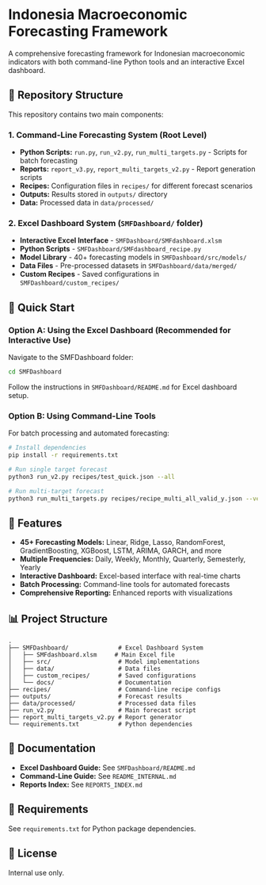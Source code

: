 # Indonesia Macroeconomic Forecasting Framework

A comprehensive forecasting framework for Indonesian macroeconomic indicators with both command-line Python tools and an interactive Excel dashboard.

## 📁 Repository Structure

This repository contains two main components:

### 1. Command-Line Forecasting System (Root Level)
- **Python Scripts:** `run.py`, `run_v2.py`, `run_multi_targets.py` - Scripts for batch forecasting
- **Reports:** `report_v3.py`, `report_multi_targets_v2.py` - Report generation scripts
- **Recipes:** Configuration files in `recipes/` for different forecast scenarios
- **Outputs:** Results stored in `outputs/` directory
- **Data:** Processed data in `data/processed/`

### 2. Excel Dashboard System (`SMFDashboard/` folder)
- **Interactive Excel Interface** - `SMFDashboard/SMFdashboard.xlsm`
- **Python Scripts** - `SMFDashboard/SMFdashboard_recipe.py`
- **Model Library** - 40+ forecasting models in `SMFDashboard/src/models/`
- **Data Files** - Pre-processed datasets in `SMFDashboard/data/merged/`
- **Custom Recipes** - Saved configurations in `SMFDashboard/custom_recipes/`

## 🚀 Quick Start

### Option A: Using the Excel Dashboard (Recommended for Interactive Use)

Navigate to the SMFDashboard folder:

```bash
cd SMFDashboard
```

Follow the instructions in `SMFDashboard/README.md` for Excel dashboard setup.

### Option B: Using Command-Line Tools

For batch processing and automated forecasting:

```bash
# Install dependencies
pip install -r requirements.txt

# Run single target forecast
python3 run_v2.py recipes/test_quick.json --all

# Run multi-target forecast
python3 run_multi_targets.py recipes/recipe_multi_all_valid_y.json --verbose
```

## 🎯 Features

- **45+ Forecasting Models:** Linear, Ridge, Lasso, RandomForest, GradientBoosting, XGBoost, LSTM, ARIMA, GARCH, and more
- **Multiple Frequencies:** Daily, Weekly, Monthly, Quarterly, Semesterly, Yearly
- **Interactive Dashboard:** Excel-based interface with real-time charts
- **Batch Processing:** Command-line tools for automated forecasts
- **Comprehensive Reporting:** Enhanced reports with visualizations

## 📊 Project Structure

```
.
├── SMFDashboard/              # Excel Dashboard System
│   ├── SMFdashboard.xlsm     # Main Excel file
│   ├── src/                   # Model implementations
│   ├── data/                  # Data files
│   ├── custom_recipes/        # Saved configurations
│   └── docs/                  # Documentation
├── recipes/                   # Command-line recipe configs
├── outputs/                   # Forecast results
├── data/processed/            # Processed data files
├── run_v2.py                  # Main forecast script
├── report_multi_targets_v2.py # Report generator
└── requirements.txt           # Python dependencies
```

## 📖 Documentation

- **Excel Dashboard Guide:** See `SMFDashboard/README.md`
- **Command-Line Guide:** See `README_INTERNAL.md`
- **Reports Index:** See `REPORTS_INDEX.md`

## 🔧 Requirements

See `requirements.txt` for Python package dependencies.

## 📝 License

Internal use only.
